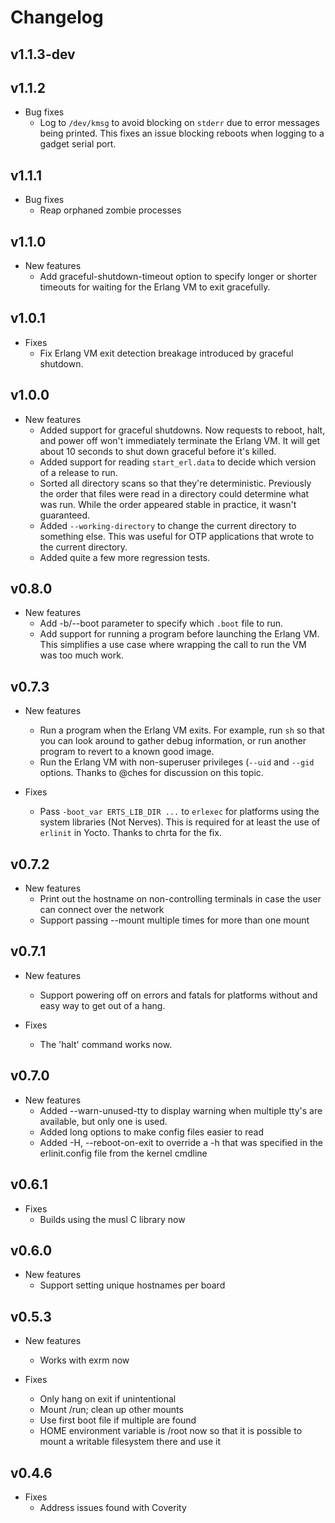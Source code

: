 # Changelog

## v1.1.3-dev

## v1.1.2

  * Bug fixes
    * Log to `/dev/kmsg` to avoid blocking on `stderr` due to error messages
      being printed. This fixes an issue blocking reboots when logging to a
      gadget serial port.

## v1.1.1

  * Bug fixes
    * Reap orphaned zombie processes

## v1.1.0

  * New features
    * Add graceful-shutdown-timeout option to specify longer or shorter
      timeouts for waiting for the Erlang VM to exit gracefully.

## v1.0.1

  * Fixes
    * Fix Erlang VM exit detection breakage introduced by graceful shutdown.

## v1.0.0

  * New features
    * Added support for graceful shutdowns. Now requests to reboot, halt,
      and power off won't immediately terminate the Erlang VM. It will get
      about 10 seconds to shut down graceful before it's killed.
    * Added support for reading `start_erl.data` to decide which version
      of a release to run.
    * Sorted all directory scans so that they're deterministic. Previously
      the order that files were read in a directory could determine what was
      run. While the order appeared stable in practice, it wasn't guaranteed.
    * Added `--working-directory` to change the current directory to
      something else. This was useful for OTP applications that wrote to
      the current directory.
    * Added quite a few more regression tests.

## v0.8.0

  * New features
    * Add -b/--boot parameter to specify which `.boot` file to run.
    * Add support for running a program before launching the Erlang VM.
      This simplifies a use case where wrapping the call to run the VM
      was too much work.

## v0.7.3

  * New features
    * Run a program when the Erlang VM exits. For example, run `sh` so
      that you can look around to gather debug information, or run
      another program to revert to a known good image.
    * Run the Erlang VM with non-superuser privileges (`--uid` and `--gid`
      options. Thanks to @ches for discussion on this topic.

  * Fixes
    * Pass `-boot_var ERTS_LIB_DIR ...` to `erlexec` for platforms using
      the system libraries (Not Nerves). This is required for at least
      the use of `erlinit` in Yocto. Thanks to chrta for the fix.

## v0.7.2

  * New features
    * Print out the hostname on non-controlling terminals in case the
      user can connect over the network
    * Support passing --mount multiple times for more than one mount

## v0.7.1

  * New features
    * Support powering off on errors and fatals for platforms without
      and easy way to get out of a hang.

  * Fixes
    * The 'halt' command works now.

## v0.7.0

  * New features
    * Added --warn-unused-tty to display warning when multiple tty's
      are available, but only one is used.
    * Added long options to make config files easier to read
    * Added -H, --reboot-on-exit to override a -h that was specified in
      the erlinit.config file from the kernel cmdline

## v0.6.1

  * Fixes
    * Builds using the musl C library now

## v0.6.0

  * New features
    * Support setting unique hostnames per board

## v0.5.3

  * New features
    * Works with exrm now

  * Fixes
    * Only hang on exit if unintentional
    * Mount /run; clean up other mounts
    * Use first boot file if multiple are found
    * HOME environment variable is /root now so that it is possible to mount a
      writable filesystem there and use it

## v0.4.6

  * Fixes
    * Address issues found with Coverity
